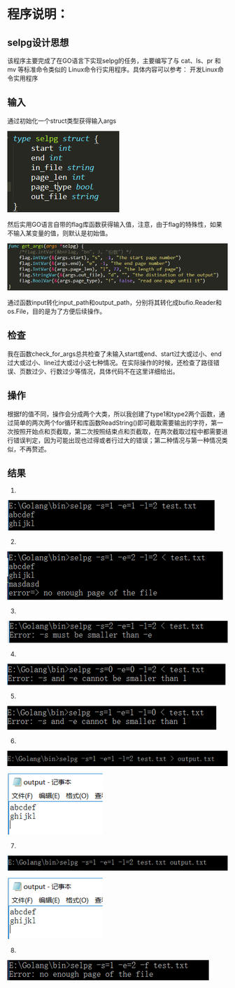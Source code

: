 # 程序说明：

## selpg设计思想
该程序主要完成了在GO语言下实现selpg的任务，主要编写了与 cat、ls、pr 和 mv 等标准命令类似的 Linux命令行实用程序。具体内容可以参考：
开发Linux命令实用程序

## 输入
通过初始化一个struct类型获得输入args

![image](https://github.com/lqAsuna/Selpg_golang/blob/master/image/code_1.png)

然后实用GO语言自带的flag库函数获得输入值，注意，由于flag的特殊性，如果不输入某变量的值，则默认是初始值。

![image](https://github.com/lqAsuna/Selpg_golang/blob/master/image/code_2.png)

通过函数input转化input_path和output_path，分别将其转化成bufio.Reader和os.File，目的是为了方便后续操作。
## 检查
我在函数check_for_args总共检查了未输入start或end、start过大或过小、end过大或过小、line过大或过小这七种情况。在实际操作的时候，还检查了路径错误、页数过少、行数过少等情况，具体代码不在这里详细给出。

## 操作
根据f的值不同，操作会分成两个大类，所以我创建了type1和type2两个函数，通过简单的两次两个for循环和库函数ReadString()即可截取需要输出的字符，第一次按照开始点和页截取，第二次按照结束点和页截取，在两次截取过程中都需要进行错误判定，因为可能出现也过得或者行过大的错误；第二种情况与第一种情况类似，不再赘述。

## 结果
1.

![image](https://github.com/lqAsuna/Selpg_golang/blob/master/image/res_1.png)

2.

![image](https://github.com/lqAsuna/Selpg_golang/blob/master/image/res_2.png)

3.

![image](https://github.com/lqAsuna/Selpg_golang/blob/master/image/res_3.png)

4.

![image](https://github.com/lqAsuna/Selpg_golang/blob/master/image/res_4.png)

5.

![image](https://github.com/lqAsuna/Selpg_golang/blob/master/image/res_5.png)

6.

![image](https://github.com/lqAsuna/Selpg_golang/blob/master/image/res_6.png)

![image](https://github.com/lqAsuna/Selpg_golang/blob/master/image/res_7.png)

7.

![image](https://github.com/lqAsuna/Selpg_golang/blob/master/image/res_8.png)

![image](https://github.com/lqAsuna/Selpg_golang/blob/master/image/res_7.png)

8.

![image](https://github.com/lqAsuna/Selpg_golang/blob/master/image/res_9.png)
